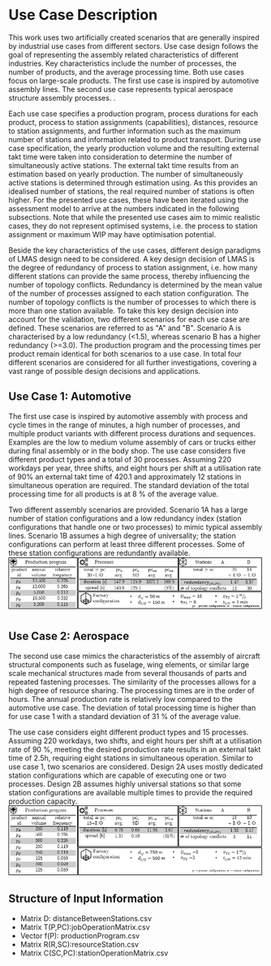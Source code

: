 # Use Case Description

This work uses two artificially created scenarios that are generally inspired by industrial use cases from different sectors. Use case design follows the goal of representing the assembly related characteristics of different industries. Key characteristics include the number of processes, the number of products, and the average processing time. Both use cases focus on large-scale products. The first use case is inspired by automotive assembly lines. The second use case represents typical aerospace structure assembly processes. .

Each use case specifies a production program, process durations for each product, process to station assignments (capabilities), distances, resource to station assignments, and further information such as the maximum number of stations and information related to product transport. During use case specification, the yearly production volume and the resulting external takt time  were taken into consideration to determine the number of simultaneously active stations. The external takt time results from an estimation based on yearly production. The number of simultaneously active stations is determined through estimation using. As this provides an idealised number of stations, the real required number of stations is often higher. For the presented use cases, these have been iterated using the assessment model to arrive at the numbers indicated in the following subsections. Note that while the presented use cases aim to mimic realistic cases, they do not represent optimised systems, i.e. the process to station assignment or maximum WIP may have optimisation potential.  

Beside the key characteristics of the use cases, different design paradigms of LMAS design need to be considered. A key design decision of LMAS is the degree of redundancy of process to station assignment, i.e. how many different stations can provide the same process, thereby influencing the number of topology conflicts. 
Redundancy is determined by the mean value of the number of processes assigned to each station configuration.  The number of topology conflicts is the number of processes to which there is more than one station available. To take this key design decision into account for the validation, two different scenarios for each use case are defined. These scenarios are referred to as "A" and "B". Scenario A is characterised by a low redundancy (<1.5), whereas scenario B has a higher redundancy (>=3.0). The production program and the processing times per product remain identical for both scenarios to a use case. In total four different scenarios are considered for all further investigations, covering a vast range of possible design decisions and applications.

## Use Case 1: Automotive

The first use case is inspired by automotive assembly with process and cycle times in the range of minutes, a high number of processes, and multiple product variants with different process durations and sequences. Examples are the low to medium volume assembly of cars or trucks either during final assembly or in the body shop. The use case considers five different product types and a total of 30 processes. Assuming 220 workdays per year, three shifts, and eight hours per shift at a utilisation rate of 90% an external takt time of 420.1 and approximately 12 stations in simultaneous operation are required. The standard deviation of the total processing time for all products is at 8 % of the average value.

Two different assembly scenarios are provided. Scenario 1A has a large number of station configurations and a low redundancy index (station configurations that handle one or two processes) to mimic typical assembly lines. Scenario 1B assumes a high degree of universality; the station configurations can perform at least three different processes. Some of these station configurations are redundantly available. 
![](UC1.png)
## Use Case 2: Aerospace

The second use case mimics the characteristics of the assembly of aircraft structural components such as fuselage, wing elements, or similar large scale mechanical structures made from several thousands of parts and repeated fastening processes. The similarity of the processes allows for a high degree of resource sharing. The processing times are in the order of hours. The annual production rate is relatively low compared to the automotive use case. The deviation of total processing time is higher than for use case 1 with a standard deviation of 31 % of the average value.

The use case considers eight different product types and 15 processes. Assuming 220 workdays, two shifts, and eight hours per shift at a utilisation rate of 90 %, meeting the desired production rate results in an external takt time of 2.5h, requiring eight stations in simultaneous operation. Similar to use case 1, two scenarios are considered. Design 2A uses mostly dedicated station configurations which are capable of executing one or two processes. Design 2B assumes highly universal stations so that some station configurations are available multiple times to provide the required production capacity. 
![](UC2.png)

## Structure of Input Information

* Matrix D: distanceBetweenStations.csv
* Matrix T(P,PC):jobOperationMatrix.csv
* Vector f(P): productionProgram.csv
* Matrix R(R,SC):resourceStation.csv
* Matrix C(SC,PC):stationOperationMatrix.csv